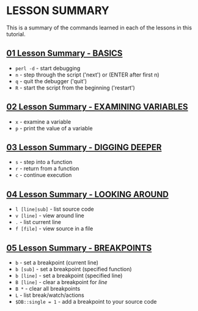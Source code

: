 # LESSON SUMMARY

This is a summary of the commands learned in each of the lessons in this tutorial.

## [01 Lesson Summary - BASICS](https://github.com/NET-A-PORTER/perl-debugger-tutorial/blob/master/01.basics/README.md)

* `perl -d` - start debugging
* `n` - step through the script ('next') or (ENTER after first n)
* `q` - quit the debugger ('quit')
* `R` - start the script from the beginning ('restart')

## [02 Lesson Summary - EXAMINING VARIABLES](https://github.com/NET-A-PORTER/perl-debugger-tutorial/blob/master/02.next_steps/README.md)

* `x` - examine a variable
* `p` - print the value of a variable

## [03 Lesson Summary - DIGGING DEEPER](https://github.com/NET-A-PORTER/perl-debugger-tutorial/blob/master/03.deeper/README.md)

* `s` - step into a function
* `r` - return from a function
* `c` - continue execution

## [04 Lesson Summary - LOOKING AROUND](https://github.com/NET-A-PORTER/perl-debugger-tutorial/blob/master/04.looking_around/README.md)

* `l [line|sub]` - list source code
* `v [line]` - view around line
* `.` - list current line
* `f [file]` - view source in a file

## [05 Lesson Summary - BREAKPOINTS](https://github.com/NET-A-PORTER/perl-debugger-tutorial/blob/master/05.breakpoints/README.md)

* `b` - set a breakpoint (current line)
* `b [sub]` - set a breakpoint (specified function)
* `b [line]` - set a breakpoint (specified line)
* `B [line]` - clear a breakpoint for _line_
* `B *` - clear all breakpoints
* `L` - list break/watch/actions
* `$DB::single = 1` - add a breakpoint to your source code
